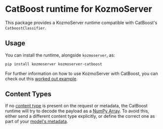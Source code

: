 # CatBoost runtime for KozmoServer

This package provides a KozmoServer runtime compatible with CatBoost's `CatboostClassifier`.

## Usage

You can install the runtime, alongside `kozmoserver`, as:

```bash
pip install kozmoserver kozmoserver-catboost
```

For further information on how to use KozmoServer with CatBoost, you can check out
this [worked out example](../../docs/examples/catboost/README.md).

## Content Types

If no [content type](../../docs/user-guide/content-type) is present on the
request or metadata, the CatBoost runtime will try to decode the payload as
a [NumPy Array](../../docs/user-guide/content-type).
To avoid this, either send a different content type explicitly, or define the
correct one as part of your [model's
metadata](../../docs/reference/model-settings).
